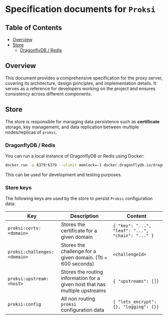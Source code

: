 # Specification documents for `Proksi`

## Table of Contents

- [Overview](#overview)
- [Store](#store)
  - [DragonflyDB / Redis](#dragonflydb--redis)

## Overview
This document provides a comprehensive specification for the proxy server, covering its architecture, design principles, and implementation details. It serves as a reference for developers working on the project and ensures consistency across different components.

## Store

The store is responsible for managing data persistence such as **certificate** storage, key management, and data replication between multiple nodes/replicas of `proksi`.

### DragonflyDB / Redis
You can run a local instance of DragonflyDB or Redis using Docker:

```bash
docker run -p 6379:6379 --ulimit memlock=-1 docker.dragonflydb.io/dragonflydb/dragonfly
```

This can be used for development and testing purposes.

### Store keys

The following keys are used by the store to persist `Proksi` configuration data:

| Key | Description | Content |
| --- | ----------- | ------- |
|`proksi:certs:<domain>` | Stores the certificate for a given domain | `{ "key": "...", "leaf": "...", "chain": "..." }` |
|`proksi:challenges:<domain>` | Stores the challenge for a given domain. (Ttl = 600 seconds) | `<challengeId>` |
|`proksi:upstream:<host>` | Stores the routing information for a given host that has multiple upstreams | `{ "upstreams": []}` |
|`proksi:config` | All non routing `proksi` configuration data | `{ "lets_encrypt": {}, "logging": {}}` |
